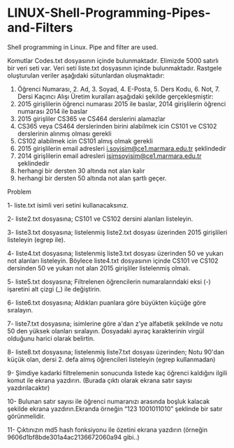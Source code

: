 # LINUX-Shell-Programming-Pipes-and-Filters
Shell programming in Linux. Pipe and filter are used.

Komutlar Codes.txt dosyasının içinde bulunmaktadır.
Elimizde 5000 satırlı bir veri seti var. Veri seti liste.txt dosyasının içinde bulunmaktadır.
Rastgele oluşturulan veriler aşağıdaki sütunlardan oluşmaktadır:
1. Öğrenci Numarası, 2. Ad, 3. Soyad, 4. E-Posta, 5. Ders Kodu, 6. Not, 7. Dersi Kaçıncı Alışı
Üretim kuralları aşağıdaki şekilde gerçekleşmiştir:
1. 2015 girişlilerin öğrenci numarası 2015 ile baslar, 2014 girişlilerin öğrenci numarası 2014 ile baslar
2. 2015 girişliler CS365 ve CS464 derslerini alamazlar
3. CS365 veya CS464 derslerinden birini alabilmek icin CS101 ve CS102 derslerinin alınmış olması
gerekli
4. CS102 alabilmek icin CS101 almış olmak gerekli
5. 2015 girişlilerin email adresleri i.soyisim@ce1.marmara.edu.tr şeklindedir
6. 2014 girişlilerin email adresleri isimsoyisim@ce1.marmara.edu.tr şeklindedir
7. herhangi bir dersten 30 altında not alan kalır
8. herhangi bir dersten 50 altında not alan şartlı geçer. 

Problem

1- liste.txt isimli veri setini kullanacaksınız.

2- liste2.txt dosyasına; CS101 ve CS102 dersini alanları listeleyin.

3- liste3.txt dosyasına; listelenmiş liste2.txt dosyası üzerinden 2015 girişlileri listeleyin (egrep ile).

4- liste4.txt dosyasına; listelenmiş liste3.txt dosyası üzerinden 50 ve yukarı not alanları listeleyin. Böylece liste4.txt dosyasının içinde CS101 ve CS102 dersinden 50 ve yukarı not alan 2015 girişliler listelenmiş olmalı. 

5- liste5.txt dosyasına; Filtrelenen öğrencilerin numaralarındaki eksi (-) işaretini alt çizgi (_) ile değiştirin.
 
6- liste6.txt dosyasına; Aldıkları puanlara
göre büyükten küçüğe göre sıralayın.

7- liste7.txt dosyasına; isimlerine göre a'dan z'ye alfabetik şekilnde ve notu 50 den yüksek olanları sıralayın. 
Dosyadaki ayıraç karakterinin virgül olduğunu harici olarak belirtin.

8- liste8.txt dosyasına; listelenmiş liste7.txt dosyası üzerinden; Notu 90'dan küçük olan, dersi 2. defa almış öğrencileri listeleyin (egrep kullanmadan)

9- Şimdiye kadarki filtrelemenin sonucunda listede kaç öğrenci kaldığını ilgili komut ile ekrana yazdırın.
(Burada çıktı olarak ekrana satır sayısı yazdırılacaktır)

10- Bulunan satır sayısı ile öğrenci numaranızı arasında boşluk kalacak şekilde ekrana yazdırın.Ekranda örneğin “123 1001011010” şeklinde bir satır görünmelidir.

11- Çıktınızın md5 hash fonksiyonu ile özetini ekrana yazdırın (örneğin
9606d1bf8bde301a4ac2136672060a94 gibi..)


